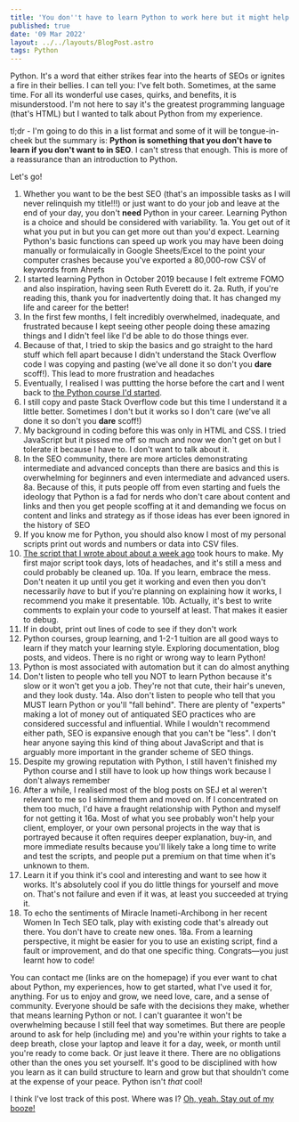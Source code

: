```yaml
---
title: 'You don''t have to learn Python to work here but it might help'
published: true
date: '09 Mar 2022'
layout: ../../layouts/BlogPost.astro
tags: Python
---
```


Python. It's a word that either strikes fear into the hearts of SEOs or ignites a fire in their bellies. I can tell you: I've felt both. Sometimes, at the same time. For all its wonderful use cases, quirks, and benefits, it is misunderstood. I'm not here to say it's the greatest programming language (that's HTML) but I wanted to talk about Python from my experience.

tl;dr - I'm going to do this in a list format and some of it will be tongue-in-cheek but the summary is: **Python is something that you don't have to learn if you don't want to in SEO**. I can't stress that enough. This is more of a reassurance than an introduction to Python.

Let's go!

1. Whether you want to be the best SEO (that's an impossible tasks as I will never relinquish my title!!!) or just want to do your job and leave at the end of your day, you don't **need** Python in your career. Learning Python is a choice and should be considered with variability.
1a. You get out of it what you put in but you can get more out than you'd expect. Learning Python's basic functions can speed up work you may have been doing manually or formulaically in Google Sheets/Excel to the point your computer crashes because you've exported a 80,000-row CSV of keywords from Ahrefs
2. I started learning Python in October 2019 because I felt extreme FOMO and also inspiration, having seen Ruth Everett do it.
2a. Ruth, if you're reading this, thank you for inadvertently doing that. It has changed my life and career for the better!
3. In the first few months, I felt incredibly overwhelmed, inadequate, and frustrated because I kept seeing other people doing these amazing things and I didn't feel like I'd be able to do those things ever.
4. Because of that, I tried to skip the basics and go straight to the hard stuff which fell apart because I didn't understand the Stack Overflow code I was copying and pasting (we've all done it so don't you **dare** scoff!). This lead to more frustration and headaches
5. Eventually, I realised I was puttting the horse before the cart and I went back to [the Python course I'd started](https://www.udemy.com/course/the-modern-python3-bootcamp/).
6. I still copy and paste Stack Overflow code but this time I understand it a little better. Sometimes I don't but it works so I don't care (we've all done it so don't you **dare** scoff!)
7. My background in coding before this was only in HTML and CSS. I tried JavaScript but it pissed me off so much and now we don't get on but I tolerate it because I have to. I don't want to talk about it.
8. In the SEO community, there are more articles demonstrating intermediate and advanced concepts than there are basics and this is overwhelming for beginners and even intermediate and advanced users.
8a. Because of this, it puts people off from even starting and fuels the ideology that Python is a fad for nerds who don't care about content and links and then you get people scoffing at it and demanding we focus on content and links and strategy as if those ideas has ever been ignored in the history of SEO
9. If you know me for Python, you should also know I most of my personal scripts print out words and numbers or data into CSV files.
10. [The script that I wrote about about a week ago](/post/introducing-ralts/) took hours to make. My first major script took days, lots of headaches, and it's still a mess and could probably be cleaned up.
10a. If you learn, embrace the mess. Don't neaten it up until you get it working and even then you don't necessarily _have_ to but if you're planning on explaining how it works, I recommend you make it presentable.
10b. Actually, it's best to write comments to explain your code to yourself at least. That makes it easier to debug.
11. If in doubt, print out lines of code to see if they don't work
12. Python courses, group learning, and 1-2-1 tuition are all good ways to learn if they match your learning style. Exploring documentation, blog posts, and videos. There is no right or wrong way to learn Python!
13. Python is most associated with automation but it can do almost anything
14. Don't listen to people who tell you NOT to learn Python because it's slow or it won't get you a job. They're not that cute, their hair's uneven, and they look dusty.
14a. Also don't listen to people who tell that you MUST learn Python or you'll "fall behind". There are plenty of "experts" making a lot of money out of antiquated SEO practices who are considered successful and influential. While I wouldn't recommend either path, SEO is expansive enough that you can't be "less". I don't hear anyone saying this kind of thing about JavaScript and that is arguably more important in the grander scheme of SEO things.
15. Despite my growing reputation with Python, I still haven't finished my Python course and I still have to look up how things work because I don't always remember
16. After a while, I realised most of the blog posts on SEJ et al weren't relevant to me so I skimmed them and moved on. If I concentrated on them too much, I'd have a fraught relationship with Python and myself for not getting it
16a. Most of what you see probably won't help your client, employer, or your own personal projects in the way that is portrayed because it often requires deeper explanation, buy-in, and more immediate results because you'll likely take a long time to write and test the scripts, and people put a premium on that time when it's unknown to them.
17. Learn it if you think it's cool and interesting and want to see how it works. It's absolutely cool if you do little things for yourself and move on. That's not failure and even if it was, at least you succeeded at trying it.
18. To echo the sentiments of Miracle Inameti-Archibong in her recent Women In Tech SEO talk, play with existing code that's already out there. You don't have to create new ones.
18a. From a learning perspective, it might be easier for you to use an existing script, find a fault or improvement, and do that one specific thing. Congrats&mdash;you just learnt how to code!

You can contact me (links are on the homepage) if you ever want to chat about Python, my experiences, how to get started, what I've used it for, anything. For us to enjoy and grow, we need love, care, and a sense of community. Everyone should be safe with the decisions they make, whether that means learning Python or not. I can't guarantee it won't be overwhelming because I still feel that way sometimes. But there are people around to ask for help (including me) and you're within your rights to take a deep breath, close your laptop and leave it for a day, week, or month until you're ready to come back. Or just leave it there. There are no obligations other than the ones you set yourself. It's good to be disciplined with how you learn as it can build structure to learn and grow but that shouldn't come at the expense of your peace. Python isn't _that_ cool!

I think I've lost track of this post. Where was I? [Oh, yeah. Stay out of my booze!](https://www.youtube.com/watch?v=1HuIILdA8Lg)